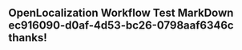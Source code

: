 <properties
ms.topic="hero-topic"
ms.test1="hero-topic"
ms.test2="test"/>

## OpenLocalization Workflow Test MarkDown ec916090-d0af-4d53-bc26-0798aaf6346c thanks!
